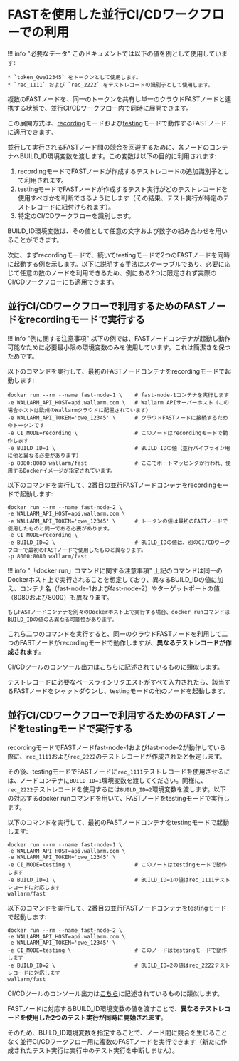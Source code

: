 [doc-ci-recording]:             ci-mode-recording.md
[doc-ci-recording-example]:     ci-mode-recording.md#deployment-of-a-fast-node-in-recording-mode
[doc-ci-testing]:               ci-mode-testing.md
[doc-ci-testing-example]:       ci-mode-testing.md#deployment-of-a-fast-node-in-the-testing-mode

# FASTを使用した並行CI/CDワークフローでの利用

!!! info "必要なデータ" 
    このドキュメントでは以下の値を例として使用しています:

    * `token_Qwe12345` をトークンとして使用します。
    * `rec_1111` および `rec_2222` をテストレコードの識別子として使用します。

複数のFASTノードを、同一のトークンを共有し単一のクラウドFASTノードと連携する状態で、並行CI/CDワークフロー内で同時に展開できます。

この展開方式は、[recording][doc-ci-recording]モードおよび[testing][doc-ci-testing]モードで動作するFASTノードに適用できます。

並行して実行されるFASTノード間の競合を回避するために、各ノードのコンテナへBUILD_ID環境変数を渡します。この変数は以下の目的に利用されます:
1. recordingモードでFASTノードが作成するテストレコードの追加識別子として利用されます。
2. testingモードでFASTノードが作成するテスト実行がどのテストレコードを使用すべきかを判断できるようにします（その結果、テスト実行が特定のテストレコードに紐付けられます）。
3. 特定のCI/CDワークフローを識別します。

BUILD_ID環境変数は、その値として任意の文字および数字の組み合わせを用いることができます。

次に、まずrecordingモードで、続いてtestingモードで2つのFASTノードを同時に起動する例を示します。以下に説明する手法はスケーラブルであり、必要に応じて任意の数のノードを利用できるため、例にある2つに限定されず実際のCI/CDワークフローにも適用できます。

## 並行CI/CDワークフローで利用するためのFASTノードをrecordingモードで実行する

!!! info "例に関する注意事項"
    以下の例では、FASTノードコンテナが起動し動作可能なために必要最小限の環境変数のみを使用しています。これは簡潔さを保つためです。

以下のコマンドを実行して、最初のFASTノードコンテナをrecordingモードで起動します:

```
docker run --rm --name fast-node-1 \    # fast-node-1コンテナを実行します
-e WALLARM_API_HOST=api.wallarm.com \   # Wallarm APIサーバーホスト（この場合ホストは欧州のWallarmクラウドに配置されています）
-e WALLARM_API_TOKEN='qwe_12345' \      # クラウドFASTノードに接続するためのトークンです
-e CI_MODE=recording \                  # このノードはrecordingモードで動作します
-e BUILD_ID=1 \                         # BUILD_IDの値（並行パイプライン用に他と異なる必要があります）
-p 8080:8080 wallarm/fast               # ここでポートマッピングが行われ、使用するDockerイメージが指定されています。
```

以下のコマンドを実行して、2番目の並行FASTノードコンテナをrecordingモードで起動します:

```
docker run --rm --name fast-node-2 \
-e WALLARM_API_HOST=api.wallarm.com \
-e WALLARM_API_TOKEN='qwe_12345' \      # トークンの値は最初のFASTノードで使用したものと同一である必要があります。
-e CI_MODE=recording \
-e BUILD_ID=2 \                         # BUILD_IDの値は、別のCI/CDワークフローで最初のFASTノードで使用したものと異なります。
-p 8000:8080 wallarm/fast
```

!!! info "「docker run」コマンドに関する注意事項"
    上記のコマンドは同一のDockerホスト上で実行されることを想定しており、異なるBUILD_IDの値に加え、コンテナ名（fast-node-1およびfast-node-2）やターゲットポートの値（8080および8000）も異なります。
    
    もしFASTノードコンテナを別々のDockerホスト上で実行する場合、docker runコマンドはBUILD_IDの値のみ異なる可能性があります。

これら二つのコマンドを実行すると、同一のクラウドFASTノードを利用して二つのFASTノードがrecordingモードで動作しますが、**異なるテストレコードが作成されます**。

CI/CDツールのコンソール出力は[こちら][doc-ci-recording-example]に記述されているものに類似します。

テストレコードに必要なベースラインリクエストがすべて入力されたら、該当するFASTノードをシャットダウンし、testingモードの他のノードを起動します。

## 並行CI/CDワークフローで利用するためのFASTノードをtestingモードで実行する

recordingモードでFASTノードfast-node-1およびfast-node-2が動作している際に、`rec_1111`および`rec_2222`のテストレコードが作成されたと仮定します。

その後、testingモードでFASTノードに`rec_1111`テストレコードを使用させるには、ノードコンテナに`BUILD_ID=1`環境変数を渡してください。同様に、`rec_2222`テストレコードを使用するには`BUILD_ID=2`環境変数を渡します。以下の対応するdocker runコマンドを用いて、FASTノードをtestingモードで実行します。

以下のコマンドを実行して、最初のFASTノードコンテナをtestingモードで起動します:

```
docker run --rm --name fast-node-1 \
-e WALLARM_API_HOST=api.wallarm.com \
-e WALLARM_API_TOKEN='qwe_12345' \
-e CI_MODE=testing \                    # このノードはtestingモードで動作します
-e BUILD_ID=1 \                         # BUILD_ID=1の値はrec_1111テストレコードに対応します
wallarm/fast
```

以下のコマンドを実行して、2番目の並行FASTノードコンテナをtestingモードで起動します:

```
docker run --rm --name fast-node-2 \
-e WALLARM_API_HOST=api.wallarm.com \
-e WALLARM_API_TOKEN='qwe_12345' \
-e CI_MODE=testing \                    # このノードはtestingモードで動作します
-e BUILD_ID=2 \                         # BUILD_ID=2の値はrec_2222テストレコードに対応します
wallarm/fast
```

CI/CDツールのコンソール出力は[こちら][doc-ci-testing-example]に記述されているものに類似します。

FASTノードに対応するBUILD_ID環境変数の値を渡すことで、**異なるテストレコードを使用した2つのテスト実行が同時に開始されます**。

そのため、BUILD_ID環境変数を指定することで、ノード間に競合を生じることなく並行CI/CDワークフロー用に複数のFASTノードを実行できます（新たに作成されたテスト実行は実行中のテスト実行を中断しません）。